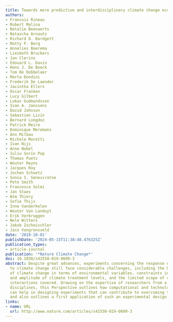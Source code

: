 ```yaml
---
title: Towards more predictive and interdisciplinary climate change ecosystem experiments
authors:
- Francois Rineau
- Robert Malina
- Natalie Beenaerts
- Natascha Arnauts
- Richard D. Bardgett
- Matty P. Berg
- Annelies Boerema
- Liesbeth Bruckers
- Jan Clerinx
- Edouard L. Davin
- Hans J. De Boeck
- Tom De Dobbelaer
- Marta Dondini
- Frederik De Laender
- Jacintha Ellers
- Oscar Franken
- Lucy Gilbert
- Lukas Gudmundsson
- Ivan A. Janssens
- David Johnson
- Sebastien Lizin
- Bernard Longdoz
- Patrick Meire
- Dominique Meremans
- Ann Milbau
- Michele Moretti
- Ivan Nijs
- Anne Nobel
- Iuliu Sorin Pop
- Thomas Puetz
- Wouter Reyns
- Jacques Roy
- Jochen Schuetz
- Sonia I. Seneviratne
- Pete Smith
- Francesca Solmi
- Jan Staes
- Wim Thiery
- Sofie Thijs
- Inne Vanderkelen
- Wouter Van Landuyt
- Erik Verbruggen
- Nele Witters
- Jakob Zscheischler
- Jaco Vangronsveld
date: '2019-10-01'
publishDate: '2024-05-15T11:38:48.476325Z'
publication_types:
- article-journal
publication: '*Nature Climate Change*'
doi: 10.1038/s41558-019-0609-3
abstract: Despite great advances, experiments concerning the response of ecosystems
  to climate change still face considerable challenges, including the high complexity
  of climate change in terms of environmental variables, constraints in the number
  and amplitude of climate treatment levels, and the limited scope of responses and
  interactions covered. Drawing on the expertise of researchers from a variety of
  disciplines, this Perspective outlines how computational and technological advances
  can help in designing experiments that can contribute to overcoming these challenges,
  and also outlines a first application of such an experimental design.
links:
- name: URL
  url: http://www.nature.com/articles/s41558-019-0609-3
---
```

